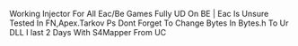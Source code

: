 
Working Injector For All Eac/Be Games Fully UD On BE | Eac Is Unsure Tested In FN,Apex.Tarkov
Ps Dont Forget To Change Bytes In Bytes.h To Ur DLL
I last 2 Days With S4Mapper From UC
